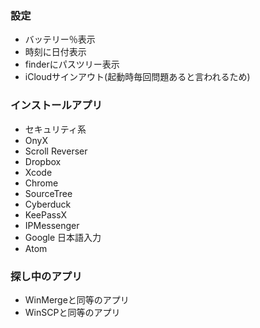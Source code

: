 ### 設定
- バッテリー％表示
- 時刻に日付表示
- finderにパスツリー表示
- iCloudサインアウト(起動時毎回問題あると言われるため)

### インストールアプリ
- セキュリティ系
- OnyX
- Scroll Reverser
- Dropbox
- Xcode
- Chrome
- SourceTree
- Cyberduck
- KeePassX
- IPMessenger
- Google 日本語入力
- Atom

### 探し中のアプリ
- WinMergeと同等のアプリ
- WinSCPと同等のアプリ
